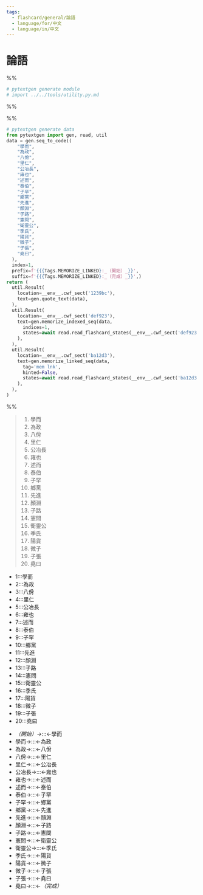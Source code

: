 ```yaml
---
tags:
  - flashcard/general/論語
  - language/for/中文
  - language/in/中文
---
```


# 論語

%%

```Python
# pytextgen generate module
# import ../../tools/utility.py.md
```

%%

%%

```Python
# pytextgen generate data
from pytextgen import gen, read, util
data = gen.seq_to_code((
    "學而",
    "為政",
    "八佾",
    "里仁",
    "公冶長",
    "雍也",
    "述而",
    "泰伯",
    "子罕",
    "鄉黨",
    "先進",
    "顏淵",
    "子路",
    "憲問",
    "衛靈公",
    "季氏",
    "陽貨",
    "微子",
    "子張",
    "堯曰",
  ),
  index=1,
  prefix=f'{{{Tags.MEMORIZE_LINKED}:_（開始）_}}',
  suffix=f'{{{Tags.MEMORIZE_LINKED}:_（完成）_}}',)
return (
  util.Result(
    location=__env__.cwf_sect('1239bc'),
    text=gen.quote_text(data),
  ),
  util.Result(
    location=__env__.cwf_sect('def923'),
    text=gen.memorize_indexed_seq(data,
      indices=1,
      states=await read.read_flashcard_states(__env__.cwf_sect('def923')),
    ),
  ),
  util.Result(
    location=__env__.cwf_sect('ba12d3'),
    text=gen.memorize_linked_seq(data,
      tag='mem lnk',
      hinted=False,
      states=await read.read_flashcard_states(__env__.cwf_sect('ba12d3')),
    ),
  ),
)
```

%%

<!--pytextgen generate section="1239bc"--><!-- The following content is generated at 2023-02-28T01:10:10.078654+08:00. Any edits will be overridden! -->

> 1. 學而
> 2. 為政
> 3. 八佾
> 4. 里仁
> 5. 公冶長
> 6. 雍也
> 7. 述而
> 8. 泰伯
> 9. 子罕
> 10. 鄉黨
> 11. 先進
> 12. 顏淵
> 13. 子路
> 14. 憲問
> 15. 衛靈公
> 16. 季氏
> 17. 陽貨
> 18. 微子
> 19. 子張
> 20. 堯曰

<!--/pytextgen-->

<!--pytextgen generate section="def923"--><!-- The following content is generated at 2024-01-04T20:17:52.933707+08:00. Any edits will be overridden! -->

- 1:::學而 <!--SR:!2025-03-23,548,310!2027-08-04,1250,350-->
- 2:::為政 <!--SR:!2026-08-03,890,330!2027-07-30,1246,350-->
- 3:::八佾 <!--SR:!2024-08-03,316,250!2024-08-15,374,290-->
- 4:::里仁 <!--SR:!2025-02-16,520,310!2024-04-30,324,330-->
- 5:::公冶長 <!--SR:!2025-09-01,639,317!2024-10-14,338,257-->
- 6:::雍也 <!--SR:!2024-07-18,324,278!2024-11-30,435,298-->
- 7:::述而 <!--SR:!2024-04-05,72,210!2025-01-31,455,298-->
- 8:::泰伯 <!--SR:!2024-04-25,272,277!2024-04-01,300,337-->
- 9:::子罕 <!--SR:!2024-04-19,67,218!2024-06-03,213,238-->
- 10:::鄉黨 <!--SR:!2024-06-28,311,277!2026-01-04,779,337-->
- 11:::先進 <!--SR:!2024-12-26,379,257!2024-05-21,106,257-->
- 12:::顏淵 <!--SR:!2024-05-03,326,337!2026-11-04,1011,337-->
- 13:::子路 <!--SR:!2024-07-29,318,250!2026-08-13,885,290-->
- 14:::憲問 <!--SR:!2024-12-04,425,298!2026-04-01,774,278-->
- 15:::衛靈公 <!--SR:!2024-07-23,208,278!2025-08-04,640,318-->
- 16:::季氏 <!--SR:!2024-03-23,3,130!2024-05-04,65,178-->
- 17:::陽貨 <!--SR:!2024-08-02,167,198!2024-05-04,274,278-->
- 18:::微子 <!--SR:!2024-04-02,25,150!2024-06-22,127,237-->
- 19:::子張 <!--SR:!2024-03-23,135,230!2025-08-02,501,270-->
- 20:::堯曰 <!--SR:!2024-12-26,447,297!2026-03-04,831,337-->

<!--/pytextgen-->

<!--pytextgen generate section="ba12d3"--><!-- The following content is generated at 2024-01-04T20:17:52.910705+08:00. Any edits will be overridden! -->

- _（開始）_→:::←學而 <!--SR:!2025-04-03,566,330!2027-06-13,1209,350-->
- 學而→:::←為政 <!--SR:!2024-05-15,249,290!2024-06-30,132,310-->
- 為政→:::←八佾 <!--SR:!2025-06-18,542,270!2024-08-16,151,230-->
- 八佾→:::←里仁 <!--SR:!2024-10-05,386,297!2024-07-11,251,257-->
- 里仁→:::←公冶長 <!--SR:!2024-05-02,272,278!2025-01-21,445,318-->
- 公冶長→:::←雍也 <!--SR:!2024-07-19,325,277!2024-05-22,285,277-->
- 雍也→:::←述而 <!--SR:!2024-05-20,73,237!2024-04-26,142,190-->
- 述而→:::←泰伯 <!--SR:!2024-10-09,420,297!2024-04-30,272,277-->
- 泰伯→:::←子罕 <!--SR:!2025-02-23,443,258!2024-04-23,72,238-->
- 子罕→:::←鄉黨 <!--SR:!2024-03-29,18,157!2024-04-01,13,138-->
- 鄉黨→:::←先進 <!--SR:!2025-02-24,479,298!2024-07-07,110,258-->
- 先進→:::←顏淵 <!--SR:!2025-10-06,697,318!2024-08-14,185,238-->
- 顏淵→:::←子路 <!--SR:!2024-06-25,310,277!2024-07-06,312,297-->
- 子路→:::←憲問 <!--SR:!2025-02-17,355,258!2024-07-25,182,238-->
- 憲問→:::←衛靈公 <!--SR:!2024-03-23,196,277!2025-01-22,352,237-->
- 衛靈公→:::←季氏 <!--SR:!2025-01-14,417,258!2024-11-17,311,218-->
- 季氏→:::←陽貨 <!--SR:!2025-08-31,534,257!2025-06-09,498,257-->
- 陽貨→:::←微子 <!--SR:!2025-03-04,448,258!2024-04-30,73,218-->
- 微子→:::←子張 <!--SR:!2024-04-27,271,277!2024-03-28,106,297-->
- 子張→:::←堯曰 <!--SR:!2024-04-10,93,230!2024-08-21,292,250-->
- 堯曰→:::←_（完成）_ <!--SR:!2024-05-01,325,330!2024-06-10,328,290-->

<!--/pytextgen-->
